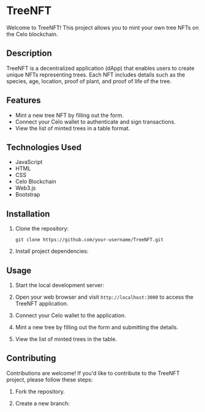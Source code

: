 # TreeNFT

Welcome to TreeNFT! This project allows you to mint your own tree NFTs on the Celo blockchain.

## Description

TreeNFT is a decentralized application (dApp) that enables users to create unique NFTs representing trees. Each NFT includes details such as the species, age, location, proof of plant, and proof of life of the tree.

## Features

- Mint a new tree NFT by filling out the form.
- Connect your Celo wallet to authenticate and sign transactions.
- View the list of minted trees in a table format.

## Technologies Used

- JavaScript
- HTML
- CSS
- Celo Blockchain
- Web3.js
- Bootstrap

## Installation

1. Clone the repository:
   ```shell
   git clone https://github.com/your-username/TreeNFT.git

2. Install project dependencies:

## Usage

1. Start the local development server:

2. Open your web browser and visit `http://localhost:3000` to access the TreeNFT application.

3. Connect your Celo wallet to the application.

4. Mint a new tree by filling out the form and submitting the details.

5. View the list of minted trees in the table.

## Contributing

Contributions are welcome! If you'd like to contribute to the TreeNFT project, please follow these steps:

1. Fork the repository.

2. Create a new branch:
